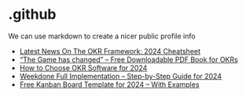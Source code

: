 # .github
We can use markdown to create a nicer public profile info
 <!-- BLOG-POST-LIST:START -->
- [Latest News On The OKR Framework: 2024 Cheatsheet](https://blog.weekdone.com/latest-news-on-the-okr-framework-2024-cheatsheet/)
- [“The Game has changed” – Free Downloadable PDF Book for OKRs](https://blog.weekdone.com/the-game-has-changed/)
- [How to Choose OKR Software for 2024](https://blog.weekdone.com/how-to-choose-okr-software-for-2024/)
- [Weekdone Full Implementation – Step-by-Step Guide for 2024](https://blog.weekdone.com/weekdone-full-implementation-step-by-step-guide-for-2024/)
- [Free Kanban Board Template for 2024 – With Examples](https://blog.weekdone.com/kanban-board-example-template/)
<!-- BLOG-POST-LIST:END -->
